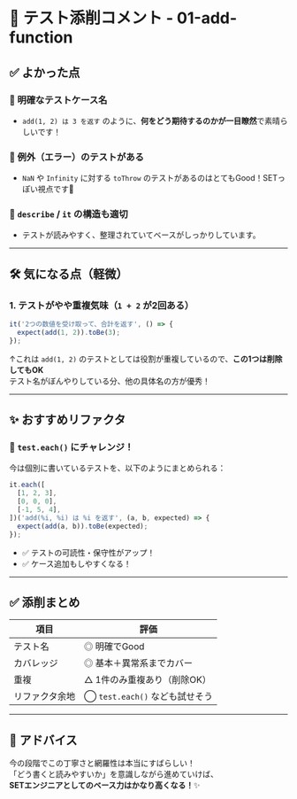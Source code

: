 # 📝 テスト添削コメント - 01-add-function

## ✅ よかった点

### 🔹 明確なテストケース名

- `add(1, 2) は 3 を返す` のように、**何をどう期待するのかが一目瞭然**で素晴らしいです！

### 🔹 例外（エラー）のテストがある

- `NaN` や `Infinity` に対する `toThrow` のテストがあるのはとてもGood！SETっぽい視点です👏

### 🔹 `describe` / `it` の構造も適切

- テストが読みやすく、整理されていてベースがしっかりしています。

---

## 🛠 気になる点（軽微）

### 1. テストがやや重複気味（`1 + 2` が2回ある）

```ts
it('2つの数値を受け取って、合計を返す', () => {
  expect(add(1, 2)).toBe(3);
});
```

↑これは `add(1, 2)` のテストとしては役割が重複しているので、**この1つは削除してもOK**  
テスト名がぼんやりしている分、他の具体名の方が優秀！

---

## ✨ おすすめリファクタ

### 🔹 `test.each()` にチャレンジ！

今は個別に書いているテストを、以下のようにまとめられる：

```ts
it.each([
  [1, 2, 3],
  [0, 0, 0],
  [-1, 5, 4],
])('add(%i, %i) は %i を返す', (a, b, expected) => {
  expect(add(a, b)).toBe(expected);
});
```

- ✅ テストの可読性・保守性がアップ！
- ✅ ケース追加もしやすくなる！

---

## ✅ 添削まとめ

| 項目           | 評価                           |
| -------------- | ------------------------------ |
| テスト名       | ◎ 明確でGood                   |
| カバレッジ     | ◎ 基本＋異常系までカバー       |
| 重複           | △ 1件のみ重複あり（削除OK）    |
| リファクタ余地 | ◯ `test.each()` なども試せそう |

---

## 💬 アドバイス

今の段階でこの丁寧さと網羅性は本当にすばらしい！  
「どう書くと読みやすいか」を意識しながら進めていけば、  
**SETエンジニアとしてのベース力はかなり高くなる！**✨
